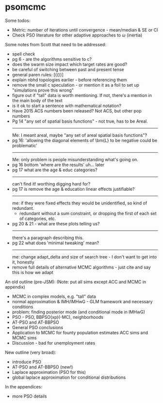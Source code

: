 # psomcmc

Some todos:

* Metric: number of iterations until convergence - mean/median & SE or CI
* Check PSO literature for other adaptive approaches to $\omega$ (inertia)

Some notes from Scott that need to be addressed:
* spell check
* pg 6 - are the algorithms sensitive to c?
* does the swarm size impact which target rates are good?
* be careful of switching between past and present tense
* general paren rules: [{()}]
* explain nbhd topologies earlier - before referencing them
* remove the small c speculation - or mention it as a foil to set up "simulations prove this wrong"
* figure out if "tall" data is worth mentioning. If not, there's a mention in the main body of the text
* is it ok to start a sentence with mathematical notation?
* Have 2015 ACS numbers been released? Not ACS, but other pop numbers
* Pg 14 "any set of spatial basis functions" - not true, has to be Areal.
  ****************
  Me: I meant areal, maybe "any set of areal spatial basis functions"?
* pg 16: 'allowing the diagonal elements of \bm{L} to be negative could be problematic'
  ****************
  Me: only problem is people misunderstanding what's going on. 
* pg 16 bottom 'where are the results'
  uh... later
* pg 17 what are the age & educ categories?
  ****************
  can't find it! worthing digging hard for?
* pg 17 is remove the age & education linear effects justifiable?
  ****************
  me: if they were fixed effects they would be unidentified, so kind of redundant.
  * redundant without a sum constraint, or dropping the first of each set of categories, etc.
* pg 20 & 21 - what are these plots telling us?
  ****************
  there's a paragraph describing this.
* pg 22 what does 'minimal tweaking' mean?
  ****************
  me: change adapt_delta and size of search tree - I don't want to get into it, honestly
* remove full details of alternative MCMC algorithms - just cite and say this is how we adapt

An old outline (pre-JSM):
(Note: put all sims except ACC and MCMC in appendix)
* MCMC in complex models, e.g. "tall" data
* normal approximation & IMH/IMHwG - GLM framework and necessary conditions
* problem: finding posterior mode (and conditional mode in IMHwG)
* PSO - PSO, BBPSO(xp)(-MC), neighborhoods
* AT-PSO and AT-BBPSO
* General PSO conclusions
* Application to MCMC for founty population estimates
  ACC sims and MCMC sims
* Discussion - bad for unemployment rates

New outline (very broad):
* introduce PSO
* AT-PSO and AT-BBPSO (new!)
* Laplace approximation (PSO for this)
* global laplace approximation for conditional distributions

In the appendices:
* more PSO details